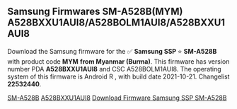 <h2>Samsung Firmwares SM-A528B(MYM) A528BXXU1AUI8/A528BOLM1AUI8/A528BXXU1AUI8</h2>
Download the Samsung firmware for the ✅ <strong>Samsung SSP </strong> ⭐ <strong>SM-A528B</strong> with product code <strong>MYM</strong> <strong> from Myanmar (Burma)</strong>. This firmware has version number PDA <strong>A528BXXU1AUI8</strong> and CSC A528BOLM1AUI8. The operating system of this firmware is Android R , with build date 2021-10-21. Changelist <strong>22532440</strong>.


[SM-A528B](https://samfirm.shop/samsung/model/SM-A528B)
[A528BXXU1AUI8](https://samfirm.shop/samsung/pda/A528BXXU1AUI8)
[Download Firmware Samsung SSP SM-A528B](https://samfirm.shop/samsung/firmware/467264)
